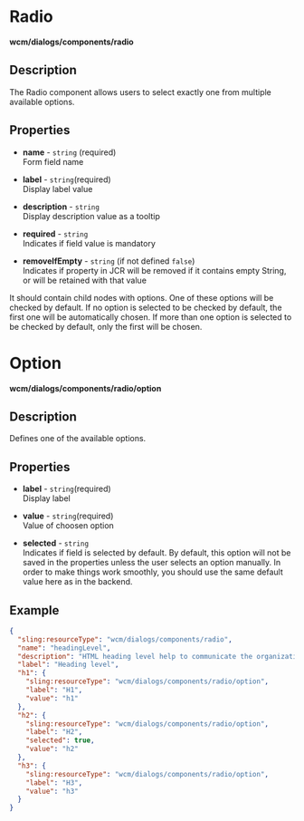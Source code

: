 # Radio

**wcm/dialogs/components/radio**

## Description

The Radio component allows users to select exactly one from multiple available options.

## Properties

- **name** -  `string` (required)  
    Form field name

- **label** - `string`(required)  
    Display label value

- **description** - `string`  
    Display description value as a tooltip

- **required** - `string`  
    Indicates if field value is mandatory

- **removeIfEmpty** - `string` (if not defined `false`)  
    Indicates if property in JCR will be removed if it contains empty String, or will be retained with that value
    
It should contain child nodes with options. One of these options will be checked by default. If no option is selected to be checked by default, the first one will be automatically chosen. If more than one option is selected to be checked by default, only the first will be chosen.

# Option

**wcm/dialogs/components/radio/option**

## Description

Defines one of the available options.

## Properties

- **label** - `string`(required)  
    Display label

- **value** - `string`(required)  
    Value of choosen option

- **selected** - `string`  
    Indicates if field is selected by default. By default, this option will not be saved in the properties unless the user selects an option manually. In order to make things work smoothly, you should use the same default value here as in the backend.

## Example

```json
{
  "sling:resourceType": "wcm/dialogs/components/radio",
  "name": "headingLevel",
  "description": "HTML heading level help to communicate the organization and hierarchy of the content (for SEO and accessibility)",
  "label": "Heading level",
  "h1": {
    "sling:resourceType": "wcm/dialogs/components/radio/option",
    "label": "H1",
    "value": "h1"
  },
  "h2": {
    "sling:resourceType": "wcm/dialogs/components/radio/option",
    "label": "H2",
    "selected": true,
    "value": "h2"
  },
  "h3": {
    "sling:resourceType": "wcm/dialogs/components/radio/option",
    "label": "H3",
    "value": "h3"
  }
}
```
